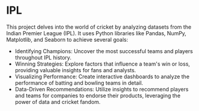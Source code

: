 # IPL
This project delves into the world of cricket by analyzing datasets from the Indian Premier League (IPL). It uses Python libraries like Pandas, NumPy, Matplotlib, and Seaborn to achieve several goals:

- Identifying Champions: Uncover the most successful teams and players throughout IPL history.
- Winning Strategies: Explore factors that influence a team's win or loss, providing valuable insights for fans and analysts.
- Visualizing Performance: Create interactive dashboards to analyze the performance of batting and bowling teams in detail.
- Data-Driven Recommendations: Utilize insights to recommend players and teams for companies to endorse their products, leveraging the power of data and cricket fandom.
